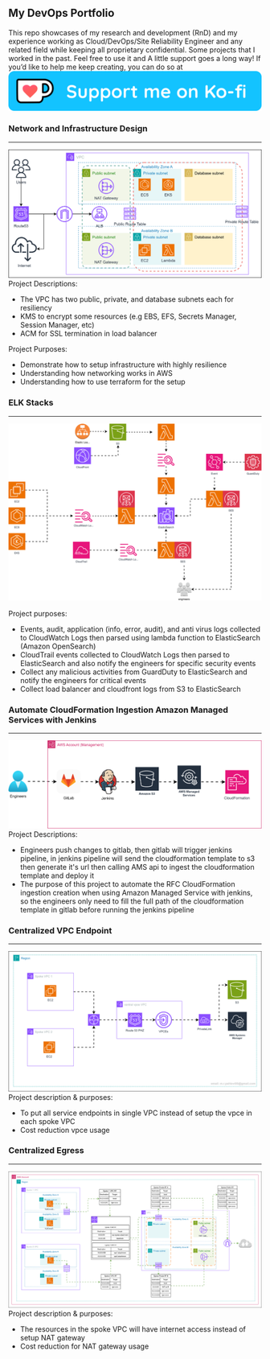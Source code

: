 ## My DevOps Portfolio

This repo showcases of my research and development (RnD) and my experience working as Cloud/DevOps/Site Reliability Engineer and any related field while keeping all proprietary confidential. Some projects that I worked in the past. Feel free to use it and A little support goes a long way! If you’d like to help me keep creating, you can do so at 
<br>
[![My Ko-Fi](https://github.com/levi-x00/my-devops-portfolio/blob/master/images/ko-fi-supportme.png)](https://ko-fi.com/mrpahlevi)
</br>
### Network and Infrastructure Design

---

![Alt text](./images/vpc-arch.png?raw=true "Network Architecture")
Project Descriptions:

- The VPC has two public, private, and database subnets each for resiliency
- KMS to encrypt some resources (e.g EBS, EFS, Secrets Manager, Session Manager, etc)
- ACM for SSL termination in load balancer

Project Purposes:

- Demonstrate how to setup infrastructure with highly resilience
- Understanding how networking works in AWS
- Understanding how to use terraform for the setup

### ELK Stacks

---

![Alt text](./images/cwlogs-to-es.drawio.svg?raw=true "Centralize Logs in ElasticSearch")

Project purposes:

- Events, audit, application (info, error, audit), and anti virus logs collected to CloudWatch Logs then parsed using lambda function to ElasticSearch (Amazon OpenSearch)
- CloudTrail events collected to CloudWatch Logs then parsed to ElasticSearch and also notify the engineers for specific security events
- Collect any malicious activities from GuardDuty to ElasticSearch and notify the engineers for critical events
- Collect load balancer and cloudfront logs from S3 to ElasticSearch

### Automate CloudFormation Ingestion Amazon Managed Services with Jenkins

---

![Alt text](./images/aws-ms-jenkins.drawio.svg?raw=true "Cfn Ingestion")
Project Descriptions:

- Engineers push changes to gitlab, then gitlab will trigger jenkins pipeline, in jenkins pipeline will send the cloudformation template to s3 then generate it's url then calling AMS api to ingest the cloudformation template and deploy it
- The purpose of this project to automate the RFC CloudFormation ingestion creation when using Amazon Managed Service with jenkins, so the engineers only need to fill the full path of the cloudformation template in gitlab before running the jenkins pipeline

### Centralized VPC Endpoint

---

![Alt text](./images/centralized-vpce.drawio.svg?raw=true "Centralized VPC Endpoints")
Project description & purposes:

- To put all service endpoints in single VPC instead of setup the vpce in each spoke VPC
- Cost reduction vpce usage

### Centralized Egress

---

![Alt text](./images/centralized-egress.drawio.svg?raw=true "Centralized VPC Egress")
Project description & purposes:

- The resources in the spoke VPC will have internet access instead of setup NAT gateway
- Cost reduction for NAT gateway usage

<!-- ### CI/CD with CodePipeline to EKS

---

comming soon

### CI/CD with CodePipeline to ECS

---

comming soon -->
